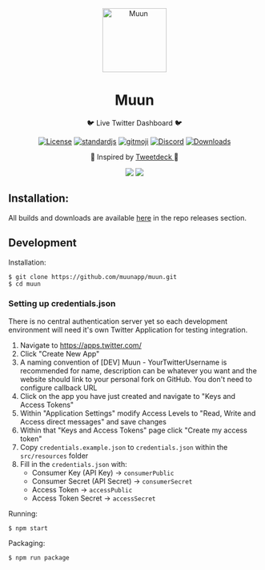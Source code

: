 <div align="center">

<a href="muun.space">
    <img alt="Muun" src="https://github.com/muunapp/muun/blob/master/build/muun-icon.png?raw=true" width="128px" />
</a>

<h1> Muun </h1>
<p> 🐦 Live Twitter Dashboard 🐦 </p>

[![License](https://img.shields.io/aur/license/yaourt.svg?style=flat-square&colorB=f44336)](https://github.com/muunapp/muun/blob/master/LICENSE.md) [![standardjs](https://img.shields.io/badge/code_style-standard-brightgreen.svg?style=flat-square)](https://standardjs.com) [![gitmoji](https://img.shields.io/badge/gitmoji-%20%F0%9F%98%9C%20%F0%9F%98%8D-FFDD67.svg?style=flat-square)](https://gitmoji.carloscuesta.me/) [![Discord](https://img.shields.io/badge/join-%20discord-7289da.svg?style=flat-square)](https://discord.gg/MwvyftU) [![Downloads](https://img.shields.io/github/downloads/meadowcottage/muun/total.svg?style=flat-square)](https://github.com/muunapp/muun/releases)

<p> 💙 Inspired by <a href='http://tweetdeck.com'> Tweetdeck </a> 💙 </p>

<img src="https://github.com/muunapp/muun/blob/master/Screenshot-light.png?raw=true" />

<img src="https://github.com/muunapp/muun/blob/master/Screenshot-dark.png?raw=true" />

</div>

## Installation:
All builds and downloads are available [here](https://github.com/muunapp/muun/releases) in the repo releases section.

## Development

Installation:
```
$ git clone https://github.com/muunapp/muun.git
$ cd muun
```
### Setting up credentials.json
There is no central authentication server yet so each development environment will need it's own Twitter Application for testing integration.
1. Navigate to https://apps.twitter.com/
2. Click "Create New App"
3. A naming convention of [DEV] Muun - YourTwitterUsername is recommended for name, description can be whatever you want and the website should link to your personal fork on GitHub. You don't need to configure callback URL
4. Click on the app you have just created and navigate to "Keys and Access Tokens"
5. Within "Application Settings" modify Access Levels to "Read, Write and Access direct messages" and save changes
6. Within that "Keys and Access Tokens" page click "Create my access token"
7. Copy `credentials.example.json` to `credentials.json` within the `src/resources` folder
8. Fill in the `credentials.json` with:
    * Consumer Key (API Key) -> `consumerPublic`
    * Consumer Secret (API Secret) -> `consumerSecret`
    * Access Token -> `accessPublic`
    * Access Token Secret -> `accessSecret`

Running:
```
$ npm start
```

Packaging:
```
$ npm run package
```
